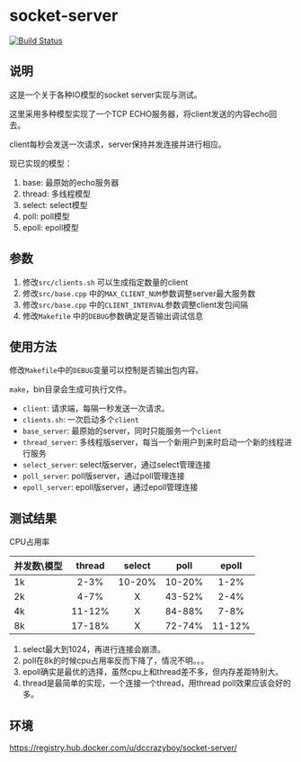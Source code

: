 socket-server
=============

[![Build Status](https://travis-ci.org/dccrazyboy/socket-server.svg?branch=master)](https://travis-ci.org/dccrazyboy/socket-server)

说明
----

这是一个关于各种IO模型的socket server实现与测试。

这里采用多种模型实现了一个TCP ECHO服务器，将client发送的内容echo回去。

client每秒会发送一次请求，server保持并发连接并进行相应。

现已实现的模型：

1. base: 最原始的echo服务器
2. thread: 多线程模型
3. select: select模型
4. poll: poll模型
5. epoll: epoll模型

参数
----

1. 修改`src/clients.sh` 可以生成指定数量的client
2. 修改`src/base.cpp` 中的`MAX_CLIENT_NUM`参数调整server最大服务数
3. 修改`src/base.cpp` 中的`CLIENT_INTERVAL`参数调整client发包间隔
4. 修改`Makefile` 中的`DEBUG`参数确定是否输出调试信息

使用方法
-------

修改`Makefile`中的`DEBUG`变量可以控制是否输出包内容。

`make`，bin目录会生成可执行文件。

* `client`: 请求端，每隔一秒发送一次请求。
* `clients.sh`: 一次启动多个`client`
* `base_server`: 最原始的server，同时只能服务一个`client`
* `thread_server`: 多线程版server，每当一个新用户到来时启动一个新的线程进行服务
* `select_server`: select版server，通过select管理连接
* `poll_server`: poll版server，通过poll管理连接
* `epoll_server`: epoll版server，通过epoll管理连接

测试结果
--------

CPU占用率

| 并发数\模型        | thread   |  select  | poll | epoll
| --------   | :-----:  | :----:  | :-----:  | :----:  |
| 1k    | 2-3%    | 10-20% | 10-20% | 1-2% |
| 2k    | 4-7%    | X      | 43-52% | 2-4% |
| 4k    | 11-12%  | X      | 84-88% | 7-8% |
| 8k    | 17-18%  | X      | 72-74% | 11-12% |

1. select最大到1024，再进行连接会崩溃。
2. poll在8k的时候cpu占用率反而下降了，情况不明。。。
3. epoll确实是最优的选择，虽然cpu上和thread差不多，但内存差距特别大。
4. thread是最简单的实现，一个连接一个thread，用thread poll效果应该会好的多。

环境
----

https://registry.hub.docker.com/u/dccrazyboy/socket-server/
